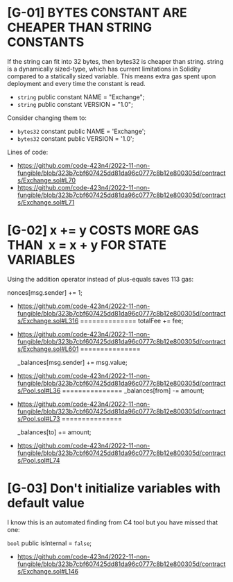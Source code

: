 # [G-01]  BYTES CONSTANT ARE CHEAPER THAN STRING CONSTANTS

If the string can fit into 32 bytes, then bytes32 is cheaper than string. string is a dynamically sized-type, which has current limitations in Solidity compared to a statically sized variable. This means extra gas spent upon deployment and every time the constant is read.

- `string` public constant NAME = "Exchange";
- `string` public constant VERSION = "1.0";


Consider changing them to:

- `bytes32` constant public NAME = 'Exchange';
- `bytes32` constant public VERSION = '1.0';

Lines of code: 

- https://github.com/code-423n4/2022-11-non-fungible/blob/323b7cbf607425dd81da96c0777c8b12e800305d/contracts/Exchange.sol#L70
- https://github.com/code-423n4/2022-11-non-fungible/blob/323b7cbf607425dd81da96c0777c8b12e800305d/contracts/Exchange.sol#L71

# [G-02] x += y COSTS MORE GAS THAN  x = x + y FOR STATE VARIABLES

Using the addition operator instead of plus-equals saves 113 gas:

nonces[msg.sender] += 1;

- https://github.com/code-423n4/2022-11-non-fungible/blob/323b7cbf607425dd81da96c0777c8b12e800305d/contracts/Exchange.sol#L316
==============
 totalFee += fee;

- https://github.com/code-423n4/2022-11-non-fungible/blob/323b7cbf607425dd81da96c0777c8b12e800305d/contracts/Exchange.sol#L601
===============

  _balances[msg.sender] += msg.value;

- https://github.com/code-423n4/2022-11-non-fungible/blob/323b7cbf607425dd81da96c0777c8b12e800305d/contracts/Pool.sol#L36
===============
_balances[from] -= amount;

- https://github.com/code-423n4/2022-11-non-fungible/blob/323b7cbf607425dd81da96c0777c8b12e800305d/contracts/Pool.sol#L73
===============

   _balances[to] += amount;

- https://github.com/code-423n4/2022-11-non-fungible/blob/323b7cbf607425dd81da96c0777c8b12e800305d/contracts/Pool.sol#L74




# [G-03] Don't initialize variables with default value

I know this is an automated finding from C4 tool but you have missed that one:

 `bool` public isInternal = `false`;

- https://github.com/code-423n4/2022-11-non-fungible/blob/323b7cbf607425dd81da96c0777c8b12e800305d/contracts/Exchange.sol#L146